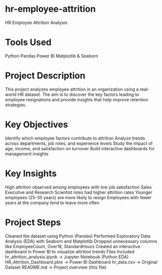 # hr-employee-attrition
HR Employee Attrition Analysis
# Tools Used
Python
Pandas
Power BI
Matplotlib & Seaborn
# Project Description
This project analyzes employee attrition in an organization using a real-world HR dataset. The aim is to discover the key factors leading to employee resignations and provide insights that help improve retention strategies.

# Key Objectives
Identify which employee factors contribute to attrition
Analyze trends across departments, job roles, and experience levels
Study the impact of age, income, and satisfaction on turnover
Build interactive dashboards for management insights
# Key Insights
High attrition observed among employees with low job satisfaction
Sales Executive and Research Scientist roles had higher attrition rates
Younger employees (25–35 years) are more likely to resign
Employees with fewer years at the company tend to leave more often
# Project Steps
Cleaned the dataset using Python (Pandas)
Performed Exploratory Data Analysis (EDA) with Seaborn and Matplotlib
Dropped unnecessary columns like EmployeeCount, Over18, StandardHours
Created an interactive dashboard in Power BI to visualize attrition trends
 Files Included
hr_attrition_analysis.ipynb → Jupyter Notebook (Python EDA)
HR_Attrition_Dashboard.pbix → Power BI Dashboard
hr_data.csv → Original Dataset
README.md → Project overview (this file)
